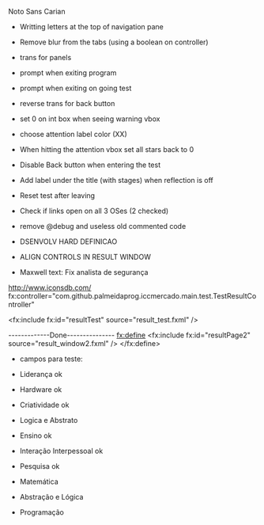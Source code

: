 Noto Sans Carian 

- Writting letters at the top of navigation pane
- Remove blur from the tabs (using a boolean on controller)
- trans for panels
- prompt when exiting program
- prompt when exiting on going test
- reverse trans for back button
- set 0 on int box when seeing warning vbox
- choose attention label color (XX)
- When hitting the attention vbox set all stars back to 0
- Disable Back button when entering the test
- Add label under the title (with stages) when reflection is off
- Reset test after leaving
- Check if links open on all 3 OSes (2 checked)

- remove @debug and useless old commented code
- DSENVOLV HARD DEFINICAO 
- ALIGN CONTROLS IN RESULT WINDOW


- Maxwell text: Fix analista de segurança 


http://www.iconsdb.com/
fx:controller="com.github.palmeidaprog.iccmercado.main.test.TestResultController"

<fx:include fx:id="resultTest" source="result_test.fxml" />

-------------Done---------------
                   <fx:define>
                       <fx:include fx:id="resultPage2" source="result_window2.fxml" />
                   </fx:define>
* campos para teste:

- Liderança ok
- Hardware ok
- Criatividade ok 
- Logica e Abstrato
 
- Ensino ok
- Interação Interpessoal ok
- Pesquisa ok

- Matemática
- Abstração e Lógica

- Programação
